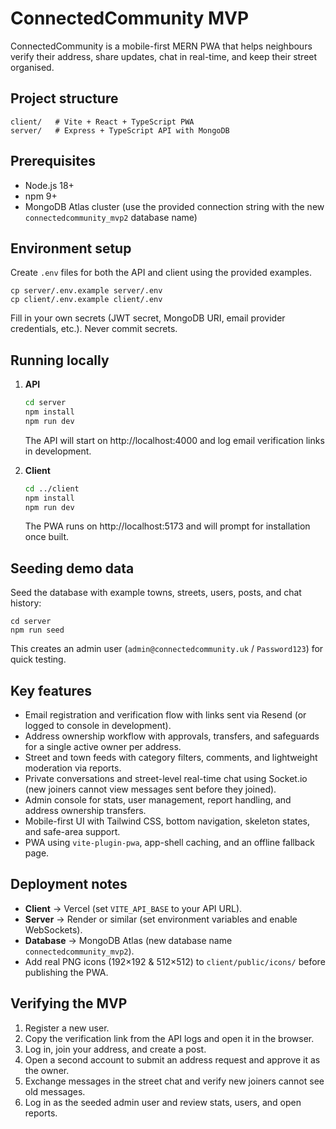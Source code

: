 # ConnectedCommunity MVP

ConnectedCommunity is a mobile-first MERN PWA that helps neighbours verify their address, share updates, chat in real-time, and keep their street organised.

## Project structure

```
client/   # Vite + React + TypeScript PWA
server/   # Express + TypeScript API with MongoDB
```

## Prerequisites

* Node.js 18+
* npm 9+
* MongoDB Atlas cluster (use the provided connection string with the new `connectedcommunity_mvp2` database name)

## Environment setup

Create `.env` files for both the API and client using the provided examples.

```
cp server/.env.example server/.env
cp client/.env.example client/.env
```

Fill in your own secrets (JWT secret, MongoDB URI, email provider credentials, etc.). Never commit secrets.

## Running locally

1. **API**
   ```bash
   cd server
   npm install
   npm run dev
   ```
   The API will start on http://localhost:4000 and log email verification links in development.

2. **Client**
   ```bash
   cd ../client
   npm install
   npm run dev
   ```
   The PWA runs on http://localhost:5173 and will prompt for installation once built.

## Seeding demo data

Seed the database with example towns, streets, users, posts, and chat history:

```
cd server
npm run seed
```

This creates an admin user (`admin@connectedcommunity.uk` / `Password123`) for quick testing.

## Key features

* Email registration and verification flow with links sent via Resend (or logged to console in development).
* Address ownership workflow with approvals, transfers, and safeguards for a single active owner per address.
* Street and town feeds with category filters, comments, and lightweight moderation via reports.
* Private conversations and street-level real-time chat using Socket.io (new joiners cannot view messages sent before they joined).
* Admin console for stats, user management, report handling, and address ownership transfers.
* Mobile-first UI with Tailwind CSS, bottom navigation, skeleton states, and safe-area support.
* PWA using `vite-plugin-pwa`, app-shell caching, and an offline fallback page.

## Deployment notes

* **Client** → Vercel (set `VITE_API_BASE` to your API URL).
* **Server** → Render or similar (set environment variables and enable WebSockets).
* **Database** → MongoDB Atlas (new database name `connectedcommunity_mvp2`).
* Add real PNG icons (192×192 & 512×512) to `client/public/icons/` before publishing the PWA.

## Verifying the MVP

1. Register a new user.
2. Copy the verification link from the API logs and open it in the browser.
3. Log in, join your address, and create a post.
4. Open a second account to submit an address request and approve it as the owner.
5. Exchange messages in the street chat and verify new joiners cannot see old messages.
6. Log in as the seeded admin user and review stats, users, and open reports.
